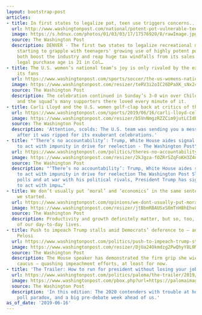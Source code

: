 ```yaml
---
layout: bootstrap-post
articles:
- title: In first states to legalize pot, teen use triggers concerns...
  url: http://www.washingtonpost.com/national/potent-pot-vulnerable-teens-trigger-concerns-in-first-states-to-legalize-marijuana/2019/06/15/52df638a-8c9a-11e9-8f69-a2795fca3343_story.html
  image: https://s.hdnux.com/photos/01/03/03/17/17576920/8/rawImage.jpg
  source: The Washington Post
  description: DENVER - The first two states to legalize recreational marijuana are
    starting to grapple with teenagers' growing use of highly potent pot, even as
    both boost the industry and reap huge tax windfalls from its sales.   Though the
    legal purchase age is 21 in Col…
- title: The U.S. women’s national team’s joy is only rivaled by the exuberance of
    its fans
  url: https://www.washingtonpost.com/sports/soccer/the-us-womens-national-teams-joy-is-only-rivaled-by-the-exuberance-of-its-fans/2019/06/16/1723eff0-9073-11e9-b570-6416efdc0803_story.html
  image: https://www.washingtonpost.com/resizer/teRV3i2oIC26DPaXK_sNx2cV7Y8=/1484x0/arc-anglerfish-washpost-prod-washpost.s3.amazonaws.com/public/TGX6BYUQMMI6TFLKRDBJDK24HA.jpg
  source: The Washington Post
  description: The celebration continued in Sunday’s 3-0 win over Chile in Paris,
    and the squad’s many supporters there loved every minute of it.
- title: Carli Lloyd and the U.S. women golf-clap back at critics of their celebrations
  url: https://www.washingtonpost.com/sports/2019/06/16/carli-lloyd-celebrates-two-world-cup-goals-most-dignified-way-possible/
  image: https://www.washingtonpost.com/resizer/b5VnNmgzRZZCim9jutLCIdB391c=/1484x0/arc-anglerfish-washpost-prod-washpost.s3.amazonaws.com/public/UVWKQ2EQK4I6TFLKRDBJDK24HA.jpg
  source: The Washington Post
  description: 'Attention, scolds: The U.S. team was sending you a message on Sunday
    after it was ripped for its exuberant celebrations.'
- title: "‘There’s no accountability’: Trump, White House aides signal a willingness
    to act with impunity in drive for reelection - The Washington Post"
  url: https://www.washingtonpost.com/politics/theres-no-accountability-trump-white-house-aides-signal-a-willingness-to-act-with-impunity-in-drive-for-reelection/2019/06/16/ea5fb7fe-8eda-11e9-b08e-cfd89bd36d4e_story.html
  image: https://www.washingtonpost.com/resizer/2kJgza-fOZRrSZqFoKH3Z4nUKLk=/1484x0/arc-anglerfish-washpost-prod-washpost.s3.amazonaws.com/public/CZVHT4UPMEI6TMEOZ7MJXU3NJY.jpg
  source: The Washington Post
  description: "‘There’s no accountability’: Trump, White House aides signal a willingness
    to act with impunity in drive for reelection The Washington Post Slumping in the
    polls and at war with his political rivals, President Trump has signaled a willingness
    to act with impu…"
- title: We don’t usually put ‘moral’ and ‘economics’ in the same sentence. It’s time
    we started.
  url: https://www.washingtonpost.com/opinions/we-dont-usually-put-moral-and-economics-in-the-same-sentence-its-time-we-started/2019/06/16/36c780c2-8eb8-11e9-8f69-a2795fca3343_story.html
  image: https://www.washingtonpost.com/resizer/jtBbmRBAUSxS8mTnH8hEhv8AD8s=/1484x0/arc-anglerfish-washpost-prod-washpost.s3.amazonaws.com/public/OC2FAQEO4QI6TMEOZ7MJXU3NJY.jpg
  source: The Washington Post
  description: Productivity and growth definitely matter, but so, too, does the value
    of our day-to-day lives.
- title: Push to impeach Trump stalls amid Democrats’ deference to — and fear of —
    Pelosi
  url: https://www.washingtonpost.com/politics/push-to-impeach-trump-stalls-amid-democrats-deference-to--and-fear-of--pelosi/2019/06/16/d6df3d44-8d2c-11e9-8f69-a2795fca3343_story.html
  image: https://www.washingtonpost.com/resizer/DjUa24Okmdzg2PwQhyY8L0MIEuc=/1484x0/arc-anglerfish-washpost-prod-washpost.s3.amazonaws.com/public/F7ZTHWEQJMI6TNLQMQLO7XAIAM.jpg
  source: The Washington Post
  description: The House speaker has demonstrated the firm grip she wields over her
    caucus — quashing impeachment efforts, at least for now.
- title: 'The Trailer: How to run for president without losing your job'
  url: https://www.washingtonpost.com/politics/paloma/the-trailer/2019/06/16/the-trailer-how-to-run-for-president-without-losing-your-job/5d03d1c91ad2e52ca1223daa/
  image: https://www.washingtonpost.com/pbox.php?url=https://palomaimages.washingtonpost.com/pr2/38d589a4e59db8ce7f0ee44b59f29c98-4000-2667-70-8-338794430_03_tstmp_1560718592.jpg&w=1484&op=resize&opt=1&filter=antialias&t=20170517
  source: The Washington Post
  description: 'In this edition: The 2020 contenders with trouble at home, the Biden/Bernie
    poll paradox, and a big pre-debate week ahead of us.'
as_of_date: '2019-06-16'
---
```


